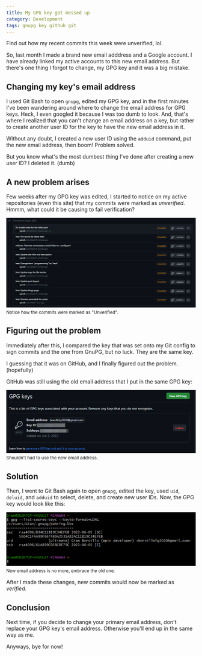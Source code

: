 ```yaml
---
title: My GPG key got messed up
category: Development
tags: gnupg key github git
---
```


Find out how my recent commits this week were unverified, lol.

<!-- more -->

So, last month I made a brand new email adddress and a Google account. I have already linked my active accounts to this new email address. But there's one thing I forgot to change, my GPG key and it was a big mistake.

## Changing my key's email address
I used Git Bash to open `gnupg`, edited my GPG key, and in the first minutes I've been wandering around where to change the email address for GPG keys. Heck, I even googled it because I was too dumb to look. And, that's where I realized that you can't change an email address on a key, but rather to create another user ID for the key to have the new email address in it.

Without any doubt, I created a new user ID using the `adduid` command, put the new email address, then boom! Problem solved.

But you know what's the most dumbest thing I've done after creating a new user ID? I deleted it. (dumb)

## A new problem arises
Few weeks after my GPG key was edited, I started to notice on my active repositories (even this site) that my commits were marked as *unverified*. Hmmm, what could it be causing to fail verification?

![Unverified!](/assets/img/gpg-key-messed-up_unverified.png)
<small>Notice how the commits were marked as "Unverified".</small>

## Figuring out the problem
Immediately after this, I compared the key that was set onto my Git config to sign commits and the one from GnuPG, but no luck. They are the same key.

I guessing that it was on GitHub, and I finally figured out the problem. (hopefully)

GitHub was still using the old email address that I put in the same GPG key:

![Different Email](/assets/img/gpg-key-messed-up_email.png)
<small>Shouldn't had to use the new email address.</small>

## Solution
Then, I went to Git Bash again to open `gnupg`, edited the key, used `uid`, `deluid`, and `adduid` to select, delete, and create new user IDs. Now, the GPG key would look like this:

![Fixed](/assets/img/gpg-key-messed-up_fixed.png)
<small>New email address is no more, embrace the old one.</small>

After I made these changes, new commits would now be marked as *verified.*

## Conclusion
Next time, if you decide to change your primary email address, don't replace your GPG key's email address. Otherwise you'll end up in the same way as me.

Anyways, bye for now!